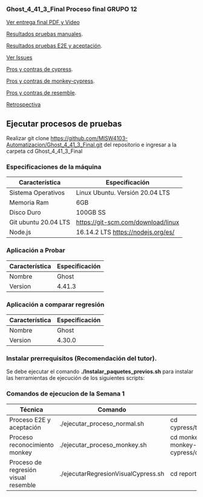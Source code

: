 ### Ghost_4_41_3_Final Proceso final GRUPO 12

[Ver entrega final PDF y Video](https://github.com/MISW4103-Automatizacion/Ghost_4_41_3_Final/wiki/Entrega-final-Grupo-12)

[Resultados pruebas manuales](https://github.com/MISW4103-Automatizacion/Ghost_4_41_3_Final/wiki/Resultado-de-pruebas-manuales).

[Resultados pruebas E2E y aceptación](https://github.com/MISW4103-Automatizacion/Ghost_4_41_3_Final/wiki/Resultado-pruebas-E2E-y-aceptaci%C3%B3n).

[Ver Issues](https://github.com/MISW4103-Automatizacion/Ghost_4_41_3_Final/issues)

[Pros y contras de cypress](https://github.com/MISW4103-Automatizacion/Ghost_4_41_3_Final/wiki/Pros-y-contras-de-Cypress).

[Pros y contras de monkey-cypress](https://github.com/MISW4103-Automatizacion/Ghost_4_41_3_Final/wiki/Pros-y-Contras-de-Monkey---Cypress).

[Pros y contras de resemble](https://github.com/MISW4103-Automatizacion/Ghost_4_41_3_Final/wiki/Pros-y-contras-Resemble).

[Retrospectiva](https://github.com/MISW4103-Automatizacion/Ghost_4_41_3_Final/wiki/Retrospectiva)

## Ejecutar procesos de pruebas

Realizar git clone https://github.com/MISW4103-Automatizacion/Ghost_4_41_3_Final.git del repositorio e ingresar a la carpeta cd Ghost_4_41_3_Final

### Especificaciones de la máquina

| Característica      | Especificación                      |
| -------------------- | ----------------------------------- |
| Sistema Operativos   | Linux Ubuntu. Versión 20.04 LTS     |
| Memoria Ram          | 6GB                                 |
| Disco Duro           | 100GB SS                            |
| Git ubuntu 20.04 LTS |  https://git-scm.com/download/linux |
| Node.js              | 16.14.2 LTS https://nodejs.org/es/                        |

### Aplicación a Probar
| Característica     | Especificación                      |
| -------------------- | ----------------------------------- |
| Nombre              | Ghost |
| Version             | 4.41.3 |

### Aplicación a comparar regresión
| Característica     | Especificación                      |
| -------------------- | ----------------------------------- |
| Nombre              | Ghost |
| Version             | 4.30.0 |

### Instalar prerrequisitos (Recomendación del tutor).
Se debe ejecutar el comando **./Instalar_paquetes_previos.sh** para instalar las herramientas de ejecución de los siguientes scripts:

### Comandos de ejecucion de la Semana 1
| Técnica     | Comando                      | Resultados |
| -------------------- | ----------------------------------- |------|
| Proceso E2E y aceptación              | ./ejecutar_proceso_normal.sh | cd cypress/test/cypress/screenshots |
| Proceso reconocimiento monkey            | ./ejecutar_proceso_monkey.sh |cd monkey-cypress/results y cd monkey-cypress/cypress/videos/monkey |
| Proceso de regresión visual resemble | ./ejecutarRegresionVisualCypress.sh | cd reporteFinal_Cypress|
